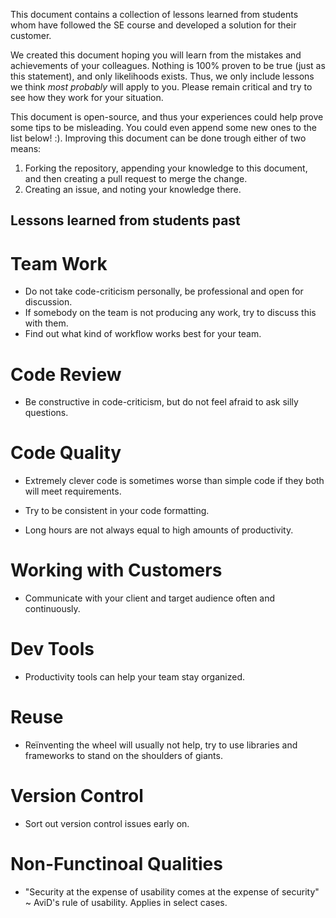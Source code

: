 This document contains a collection of lessons learned from students whom have
followed the SE course and developed a solution for their customer.

We created this document hoping you will learn from the mistakes
and achievements of your colleagues.
Nothing is 100% proven to be true (just as this statement), and only likelihoods exists.
Thus, we only include lessons we think _most probably_ will apply to you.
Please remain critical and try to see how they work for your situation.

This document is open-source, and thus your experiences could help prove
some tips to be misleading. You could even append some new ones to the list below! :).
Improving this document can be done trough either of two means:
1. Forking the repository, appending your knowledge to this document, and then creating a pull request to merge the change.
2. Creating an issue, and noting your knowledge there.

## Lessons learned from students past

# Team Work
- Do not take code-criticism personally, be professional and open for discussion.
- If somebody on the team is not producing any work, try to discuss this with them.
- Find out what kind of workflow works best for your team.

# Code Review
- Be constructive in code-criticism, but do not feel afraid to ask silly questions.

# Code Quality
- Extremely clever code is sometimes worse than simple code if they both will meet requirements.
- Try to be consistent in your code formatting.

- Long hours are not always equal to high amounts of productivity.

# Working with Customers
- Communicate with your client and target audience often and continuously.

# Dev Tools
- Productivity tools can help your team stay organized. 

# Reuse
- Reïnventing the wheel will usually not help, try to use libraries and frameworks to stand on the shoulders of giants.

# Version Control
- Sort out version control issues early on.

# Non-Functinoal Qualities
- "Security at the expense of usability comes at the expense of security" ~ AviD's rule of usability. Applies in select cases.
